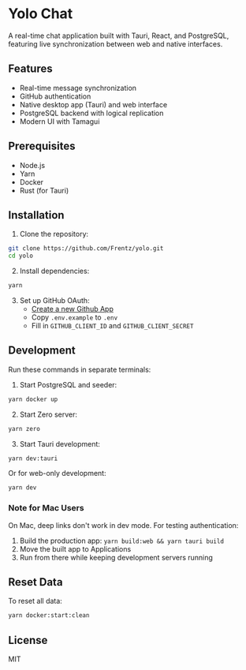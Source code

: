 # Yolo Chat

A real-time chat application built with Tauri, React, and PostgreSQL, featuring live synchronization between web and native interfaces.

## Features

- Real-time message synchronization
- GitHub authentication
- Native desktop app (Tauri) and web interface
- PostgreSQL backend with logical replication
- Modern UI with Tamagui

## Prerequisites

- Node.js
- Yarn
- Docker
- Rust (for Tauri)

## Installation

1. Clone the repository:
```sh
git clone https://github.com/Frentz/yolo.git
cd yolo
```

2. Install dependencies:
```sh
yarn
```

3. Set up GitHub OAuth:
   - [Create a new Github App](https://docs.github.com/en/apps/creating-github-apps/registering-a-github-app/registering-a-github-app#registering-a-github-app)
   - Copy `.env.example` to `.env`
   - Fill in `GITHUB_CLIENT_ID` and `GITHUB_CLIENT_SECRET`

## Development

Run these commands in separate terminals:

1. Start PostgreSQL and seeder:
```sh
yarn docker up
```

2. Start Zero server:
```sh
yarn zero
```

3. Start Tauri development:
```sh
yarn dev:tauri
```

Or for web-only development:
```sh
yarn dev
```

### Note for Mac Users

On Mac, deep links don't work in dev mode. For testing authentication:
1. Build the production app: `yarn build:web && yarn tauri build`
2. Move the built app to Applications
3. Run from there while keeping development servers running

## Reset Data

To reset all data:
```sh
yarn docker:start:clean
```

## License

MIT
